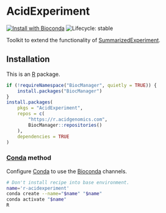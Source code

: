 # AcidExperiment

[![Install with Bioconda](https://img.shields.io/badge/install%20with-bioconda-brightgreen.svg)](http://bioconda.github.io/recipes/r-acidexperiment/README.html) ![Lifecycle: stable](https://img.shields.io/badge/lifecycle-stable-brightgreen.svg)

Toolkit to extend the functionality of [SummarizedExperiment][].

## Installation

This is an [R][] package.

```r
if (!requireNamespace("BiocManager", quietly = TRUE)) {
    install.packages("BiocManager")
}
install.packages(
    pkgs = "AcidExperiment",
    repos = c(
        "https://r.acidgenomics.com",
        BiocManager::repositories()
    ),
    dependencies = TRUE
)
```

### [Conda][] method

Configure [Conda][] to use the [Bioconda][] channels.

```sh
# Don't install recipe into base environment.
name='r-acidexperiment'
conda create --name="$name" "$name"
conda activate "$name"
R
```

[bioconda]: https://bioconda.github.io/
[conda]: https://conda.io/
[r]: https://www.r-project.org/
[summarizedexperiment]: https://bioconductor.org/packages/SummarizedExperiment/
